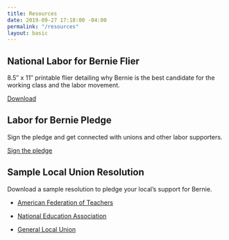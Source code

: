 ```yaml
---
title: Resources
date: 2019-09-27 17:18:00 -04:00
permalink: "/resources"
layout: basic
---
```


## National Labor for Bernie Flier

8.5″ x 11″ printable flier detailing why Bernie is the best candidate for the working class and the labor movement.

[Download](https://laborforbernie2020.org/wp-content/uploads/2019/05/national-flier-with-resolutions.pdf)

## Labor for Bernie Pledge

Sign the pledge and get connected with unions and other labor supporters.

[Sign the pledge](https://actionnetwork.org/forms/labor-for-bernie-2020-pledge)

## Sample Local Union Resolution

Download a sample resolution to pledge your local’s support for Bernie.

* [American Federation of Teachers](https://docs.google.com/document/d/104dxtJVWI9R-6rZb4G8IoCzont2JWQferMCEn7JxS-8/edit)

* [National Education Association](https://docs.google.com/document/d/1FYMuNa0XmTUG9db3njPtB44YzEArU8TSh2AY5o_TE8w/edit)

* [General Local Union](https://docs.google.com/document/d/1aQk7usZUhlNL9pSYEyUe-EMDgrkVlyGj1qkop83y9nA/edit)